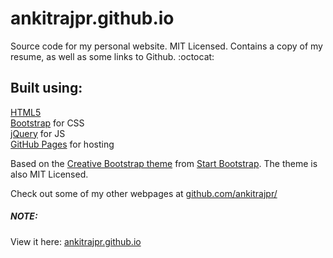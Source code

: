ankitrajpr.github.io
================================================================================

Source code for my personal website. MIT Licensed. Contains a copy of my resume, 
as well as some links to Github. :octocat:


Built using:
--------------------------------------------------------------------------------
[HTML5](https://developers.google.com/web/)  
[Bootstrap](http://getbootstrap.com/) for CSS  
[jQuery](https://jquery.com/) for JS  
[GitHub Pages](https://pages.github.com/) for hosting



Based on the
[Creative Bootstrap theme](http://startbootstrap.com/template-overviews/creative/)
from [Start Bootstrap](http://startbootstrap.com/).
The theme is also MIT Licensed.

Check out some of my other webpages at 
[github.com/ankitrajpr/](https://github.com/ankitrajpr)

##### NOTE:
View it here: [ankitrajpr.github.io](https://ankitrajpr.github.io/)
